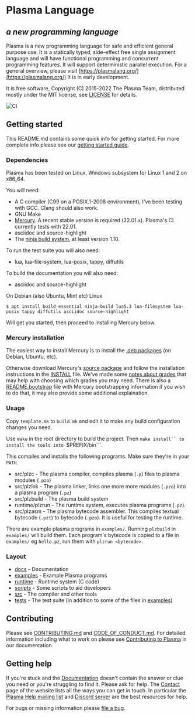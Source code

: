 # Plasma Language
## *a new programming language*

Plasma is a new programming language for safe and efficient general purpose
use.
It is a statically typed, side-effect free single assignment language
and will have functional programming and concurrent programming features.
It will support deterministic parallel execution.
For a general overview, please visit
[https://plasmalang.org/](https://plasmalang.org/)
It is in early development.

It is free software, Copyright (C) 2015-2022 The Plasma Team, distributed
mostly under the MIT license, see [LICENSE](LICENSE) for details.

![CI](https://github.com/PlasmaLang/plasma/workflows/CI/badge.svg)

## Getting started

This README.md contains some quick info for getting started.
For more complete info please see our
[getting started guide](https://plasmalang.org/docs/getting_started.html).

### Dependencies

Plasma has been tested on Linux, Windows subsystem for Linux 1 and 2 on
x86\_64.

You will need:

* A C compiler (C99 on a POSIX.1-2008 environment), I've been testing with
  GCC.  Clang should also work.
* GNU Make
* [Mercury](https://www.mercurylang.org/).
  A recent stable version is required (22.01.x).
  Plasma's CI currently tests with 22.01.
* asciidoc and source-highlight
* The [ninja build system](https://ninja-build.org), at least version 1.10.

To run the test suite you will also need:
* lua, lua-file-system, lua-posix, tappy, diffutils

To build the documentation you will also need:
* asciidoc and source-highlight

On Debian (also Ubuntu, Mint etc) Linux

    $ apt install build-essential ninja-build lua5.3 lua-filesystem lua-posix tappy diffutils asciidoc source-highlight

Will get you started, then proceed to installing Mercury below.

### Mercury installation

The easiest way to install Mercury is to install the
[.deb packages](https://dl.mercurylang.org/deb/) (on Debian, Ubuntu, etc).

Otherwise download Mercury's [source package](https://dl.mercurylang.org)
and follow the
installation instructions in the
[INSTALL](https://github.com/Mercury-Language/mercury/blob/master/.INSTALL.in)
file.
We've made some
[notes about grades](https://plasmalang.org/docs/grades.html)
that may help with choosing which grades you may need.
There is also a
[README.bootstrap](https://github.com/Mercury-Language/mercury/blob/master/README.bootstrap)
file with Mercury bootstrapping information if you wish to do that, it may
also provide some additional explaination.

### Usage

Copy `template.mk` to `build.mk` and edit it to make any build configuration
changes you need.

Use ```make``` in the root directory to build the project.
Then ```make install`` to install the tools into ```$PREFIX/bin```.

This compiles and installs the following programs.  Make sure they're in
your ```PATH```.

* src/plzc - The plasma compiler, compiles plasma (```.p```) files to
  plasma modules (```.pzo```)
* src/plzlnk - The plasma linker, links one more more modules (```.pzo```)
  into a plasma program (```.pz```)
* src/plzbuild - The plasma build system
* runtime/plzrun - The runtime system, executes plasma programs (```.pz```).
* src/plzasm - The plasma bytecode assembler.  This compiles textual bytecode
  (```.pzt```) to bytecode (```.pzo```).  It is useful for testing the
  runtime.

There are example plasma programs in ```examples/```.  Running ```plzbuild```
in ```examples/``` will build them.
Each program's bytecode is copied to a file in ```examples/``` eg
```hello.pz```, run them with ```plzrun <bytecode>```.

### Layout

* [docs](docs) - Documentation
* [examples](examples) - Example Plasma programs
* [runtime](runtime) - Runtime system (C code)
* [scripts](scripts) - Some scripts to aid developers
* [src](src) - The compiler and other tools
* [tests](tests) - The test suite (in addition to some of the files in
  [examples](examples))

## Contributing

Please see [CONTRIBUTING.md](CONTRIBUTING.md) and
[CODE_OF_CONDUCT.md](CODE_OF_CONDUCT.md).
For detailed information including what to work on please see
[Contributing to Plasma](https://plasmalang.org/docs/contributing.html) in
our documentation.

## Getting help

If you're stuck and  the [Documentation](https://plasmalang.org/docs/)
doesn't contain the answer or clue you need or you're struggling to find it.
Please ask for help.
The [Contact](https://plasmalang.org/contact.html) page of the website lists
all the ways you can get in touch.
In particular the
[Plasma Help mailing list](https://plasmalang.org/lists/listinfo/help)
and
[Discord server](https://discord.gg/x4g83w7tKh) are the best
resources for help.

For bugs or missing information please
[file a bug](https://github.com/PlasmaLang/plasma/issues/new).

